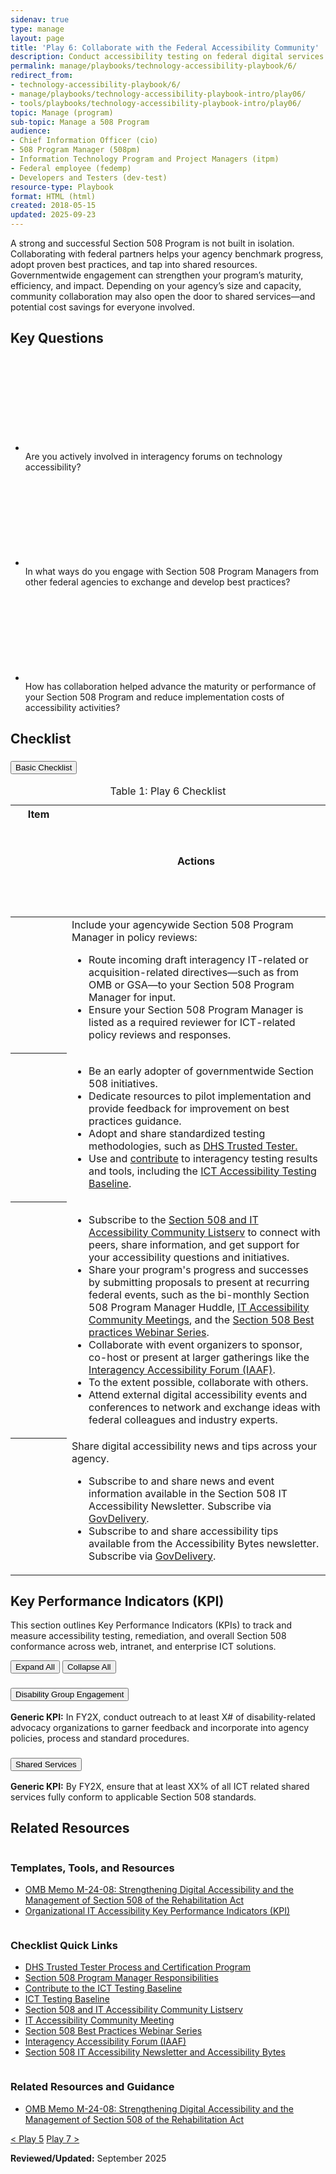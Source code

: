 ```yaml
---
sidenav: true
type: manage
layout: page
title: 'Play 6: Collaborate with the Federal Accessibility Community'
description: Conduct accessibility testing on federal digital services and technology to identify issues and confirm compliance with Section 508 standards.
permalink: manage/playbooks/technology-accessibility-playbook/6/ 
redirect_from:
- technology-accessibility-playbook/6/
- manage/playbooks/technology-accessibility-playbook-intro/play06/
- tools/playbooks/technology-accessibility-playbook-intro/play06/
topic: Manage (program)
sub-topic: Manage a 508 Program
audience:
- Chief Information Officer (cio)
- 508 Program Manager (508pm)
- Information Technology Program and Project Managers (itpm)
- Federal employee (fedemp)
- Developers and Testers (dev-test)
resource-type: Playbook
format: HTML (html)
created: 2018-05-15
updated: 2025-09-23
---
```

A strong and successful Section 508 Program is not built in isolation. Collaborating with federal partners helps your agency benchmark progress, adopt proven best practices, and tap into shared resources. Governmentwide engagement can strengthen your program’s maturity, efficiency, and impact. Depending on your agency’s size and capacity, community collaboration may also open the door to shared services—and potential cost savings for everyone involved.

## Key Questions
<section class="padding-bottom-2">
  <ul class="usa-icon-list maxw-full">
    <li class="usa-icon-list__item">
      <div class="usa-icon-list__icon text-green">
        <svg class="usa-icon" aria-hidden="true" role="img"><use href="{{ site.baseurl }}/assets/img/sprite.svg#help"></use></svg>
      </div>
      <div class="usa-icon-list__content">Are you actively involved in interagency forums on technology accessibility?</div>
    </li>
    <li class="usa-icon-list__item">
      <div class="usa-icon-list__icon text-green">
        <svg class="usa-icon" aria-hidden="true" role="img"><use href="{{ site.baseurl }}/assets/img/sprite.svg#help"></use></svg>
      </div>
      <div class="usa-icon-list__content">In what ways do you engage with Section 508 Program Managers from other federal agencies to exchange and develop best practices?</div>
    </li>
    <li class="usa-icon-list__item">
      <div class="usa-icon-list__icon text-green">
        <svg class="usa-icon" aria-hidden="true" role="img"><use href="{{ site.baseurl }}/assets/img/sprite.svg#help"></use></svg>
      </div>
      <div class="usa-icon-list__content">How has collaboration helped advance the maturity or performance of your Section 508 Program and reduce implementation costs of accessibility activities?</div>
    </li>
  </ul>
</section>

## Checklist
<div id="accordion-group-checklist" class="usa-accordion usa-accordion--bordered usa-accordion--multiselectable" data-allow-multiple>
  <!--BASIC-->
  <h3 class="usa-accordion__heading">
    <button id="checklist-basic" type="button" class="usa-accordion__button" aria-expanded="true" aria-controls="m-a1">Basic Checklist</button>
  </h3>
  <div id="m-a1" class="usa-accordion__content">
    <table id="10-1-0" class="usa-table usa-table--borderless striped grid-col-desktop">
      <caption>Table 1: Play 6  Checklist</caption>
      <thead>
        <tr>
          <th scope="col"><span class="usa-sr-only">Item</span><svg class="usa-icon text-blue center-middle" aria-hidden="true" focusable="false" role="img"><use href="{{ site.baseurl }}/assets/img/sprite.svg#check_circle"></use></svg></th>
          <th scope="col">Actions</th>
        </tr>
      </thead>
      <tbody>
        <tr>
          <th scope="row" aria-label="1"><svg class="usa-icon text-blue center-middle" aria-hidden="true" focusable="false" role="img"><use href="{{ site.baseurl }}/assets/img/sprite.svg#check_box_outline_blank"></use></svg></th>
          <td>Include your agencywide Section 508 Program Manager in policy reviews: 
            <ul>
              <li>Route incoming draft interagency IT-related or acquisition-related directives&mdash;such as from OMB or GSA&mdash;to your Section 508 Program Manager for input.</li>
              <li>Ensure your Section 508 Program Manager is listed as a required reviewer for ICT-related policy reviews and responses.</li>
            </ul>
          </td>
        </tr>
        <tr>
          <th scope="row" aria-label="2"><svg class="usa-icon text-blue center-middle" aria-hidden="true" focusable="false" role="img"><use href="{{ site.baseurl }}/assets/img/sprite.svg#check_box_outline_blank"></use></svg></th>
          <td>
            <ul>
              <li>Be an early adopter of governmentwide Section 508 initiatives.</li>
              <li>Dedicate resources to pilot implementation and provide feedback for improvement on best practices guidance.</li>
              <li>Adopt and share standardized testing methodologies, such as <a href="{{site.baseurl}}/test/trusted-tester/">DHS Trusted Tester.</a></li>
              <li>Use and <a href="{{site.baseurl}}/test/ict-testing-baseline-portfolio/">contribute</a> to interagency testing results and tools, including the <a href="https://ictbaseline.access-board.gov/" target="_blank" class="usa-link--external">ICT Accessibility Testing Baseline</a>.</li>
            </ul>
          </td>
        </tr>
        <tr>
          <th scope="row" aria-label="3"><svg class="usa-icon text-blue center-middle" aria-hidden="true" focusable="false" role="img"><use href="{{ site.baseurl }}/assets/img/sprite.svg#check_box_outline_blank"></use></svg></th>
          <td>
            <ul>
              <li>Subscribe to the <a href="{{site.baseurl}}/manage/join-the-508-community/">Section 508 and IT Accessibility Community Listserv</a> to connect with peers, share information, and get support for your accessibility questions and initiatives.</li>
              <li>Share your program&#39;s progress and successes by submitting proposals to present at recurring federal events, such as the bi-monthly Section 508 Program Manager Huddle, <a href="{{site.baseurl}}/training/presentations-workshops/">IT Accessibility Community Meetings</a>, and the <a href="https://www.accessibilityonline.org/cioc-508" target="_blank" class="usa-link--external">Section 508 Best practices Webinar Series</a>.</li>
              <li>Collaborate with event organizers to sponsor, co-host or present at larger gatherings like the <a href="{{site.baseurl}}/iaaf/">Interagency Accessibility Forum (IAAF)</a>.</li>
              <li>To the extent possible, collaborate with others.</li>
              <li>Attend external digital accessibility events and conferences to network and exchange ideas with federal colleagues and industry experts.</li>
            </ul>
          </td>
        </tr>
        <tr>
          <th scope="row" aria-label="4"><svg class="usa-icon text-blue center-middle" aria-hidden="true" focusable="false" role="img"><use href="{{ site.baseurl }}/assets/img/sprite.svg#check_box_outline_blank"></use></svg></th>
          <td>Share digital accessibility news and tips across your agency.
            <ul>
              <li>Subscribe to and share news and event information available in the Section 508 IT Accessibility Newsletter. Subscribe via <a href="https://public.govdelivery.com/accounts/USGSA/subscriber/new?topic_id=USGSA_1308" target="_blank" class="usa-link--external">GovDelivery</a>.</li>
              <li>Subscribe to and share accessibility tips available from the Accessibility Bytes newsletter. Subscribe via <a href="https://public.govdelivery.com/accounts/USGSA/subscriber/new?topic_id=USGSA_1308" target="_blank" class="usa-link--external">GovDelivery</a>.</li>
            </ul>
          </td>
        </tr>
      </tbody>
    </table>
  </div>
</div>

## Key Performance Indicators (KPI)
This section outlines Key Performance Indicators (KPIs) to track and measure accessibility testing, remediation, and overall Section 508 conformance across web, intranet, and enterprise ICT solutions.

<div class="margin-bottom-3">
    <button id="expand-all" class="usa-button">Expand All</button>
    <button id="collapse-all" class="usa-button">Collapse All</button>
</div>

<div id="accordion-group-kpi" class="usa-accordion usa-accordion--multiselectable usa-accordion--bordered" data-allow-multiple>
  <h3 class="usa-accordion__heading">
    <button id="kpi-1" type="button" class="usa-accordion__button" aria-expanded="true" aria-controls="m-b1"
    >Disability Group Engagement</button>
  </h3>
  <div id="m-b1" class="usa-accordion__content">
    <strong>Generic KPI:</strong> In FY2X, conduct outreach to at least X# of disability-related advocacy organizations to garner feedback and incorporate into agency policies, process and standard procedures.
  </div>
  <h3 class="usa-accordion__heading">
    <button id="kpi-2" type="button" class="usa-accordion__button" aria-expanded="false" aria-controls="m-b2"
    >Shared Services</button>
  </h3>
  <div id="m-b2" class="usa-accordion__content">
    <strong>Generic KPI:</strong> By FY2X, ensure that at least XX% of all ICT related shared services fully conform to applicable Section 508 standards.
  </div>
</div>

## Related Resources
<div id="templates-tools-resources" class="itad-card-group margin-bottom-5">
  <div class="itad-card__media bg-blue">
    <img src="{{site.baseurl}}/assets/images/thumbnails/thumb-resources-template-tools.png" aria-hidden="true" alt="" />
  </div>
  <div class="itad-card__body">
    <h3>Templates, Tools, and Resources</h3>
    <ul>
      <li><a href="https://bidenwhitehouse.archives.gov/omb/management/ofcio/m-24-08-strengthening-digital-accessibility-and-the-management-of-section-508-of-the-rehabilitation-act/" target="_blank" class="usa-link--external">OMB Memo M-24-08: Strengthening Digital Accessibility and the Management of Section 508 of the Rehabilitation Act</a></li>
      <li><a href="{{site.baseurl}}/manage/accessibility-kpi/">Organizational IT Accessibility Key Performance Indicators (KPI)</a></li>
    </ul>
  </div>
</div>
<div id="checklist-quick-links" class="itad-card-group margin-bottom-5">
  <div class="itad-card__media bg-gold">
    <img src="{{site.baseurl}}/assets/images/thumbnails/thumb-resources-links.png" aria-hidden="true" alt="" />
  </div>
  <div class="itad-card__body">
    <h3>Checklist Quick Links</h3>
    <ul>
      <li><a href="{{site.baseurl}}/test/trusted-tester/">DHS Trusted Tester Process and Certification Program</a></li>
      <li><a href="{{site.baseurl}}/manage/program-manager-responsibilities/">Section 508 Program Manager Responsibilities</a></li>
      <li><a href="{{site.baseurl}}/test/ict-testing-baseline-portfolio/">Contribute to the ICT Testing Baseline</a></li>
      <li><a href="https://ictbaseline.access-board.gov/" target="_blank" class="usa-link--external">ICT Testing Baseline</a></li>
      <li><a href="{{site.baseurl}}/manage/join-the-508-community/">Section 508 and IT Accessibility Community Listserv</a></li>
      <li><a href="{{site.baseurl}}/training/presentations-workshops/">IT Accessibility Community Meeting</a></li>
      <li><a href="https://www.accessibilityonline.org/cioc-508" target="_blank" class="usa-link--external">Section 508 Best Practices Webinar Series</a></li>
      <li><a href="{{site.baseurl}}/iaaf/">Interagency Accessibility Forum (IAAF)</a></li>
      <li><a href="{{site.baseurl}}/manage/join-the-508-community/#subscribe-to-our-email-newsletters">Section 508 IT Accessibility Newsletter and Accessibility Bytes</a></li>
    </ul>
  </div>
</div>
<div id="related-resources-guidance" class="itad-card-group margin-bottom-5">
  <div class="itad-card__media bg-orange">
    <img src="{{site.baseurl}}/assets/images/thumbnails/thumb-resources-guidance.png" aria-hidden="true" alt="" />
  </div>
  <div class="itad-card__body">
    <h3>Related Resources and Guidance</h3>
    <ul>
      <li><a href="https://bidenwhitehouse.archives.gov/omb/management/ofcio/m-24-08-strengthening-digital-accessibility-and-the-management-of-section-508-of-the-rehabilitation-act/" target="_blank" class="usa-link--external">OMB Memo M-24-08: Strengthening Digital Accessibility and the Management of Section 508 of the Rehabilitation Act</a></li>
    </ul>
  </div>
</div>

<div id="prev-next-section">
    <a class="prev-page" title="Go to Play 5" 
      href="{{site.baseurl}}/manage/playbooks/technology-accessibility-playbook/5/"> < Play 5</a>
    <a class="prev-page" title="Go to Play 7"
      href="{{site.baseurl}}/manage/playbooks/technology-accessibility-playbook/7/"> 
      Play 7 >
    </a>
</div>

**Reviewed/Updated:** September 2025

<script src="{{site.baseurl}}/assets/js/accordion-manage-playbook.js"></script>